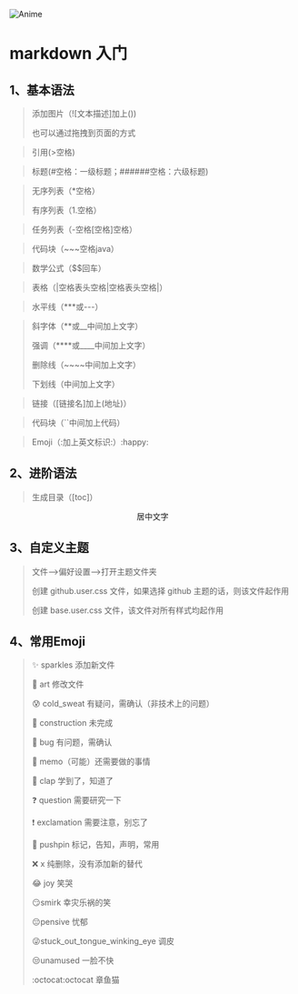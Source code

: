 
![Anime](https://github.com/wangqicc/picture/blob/master/Anime/1.jpg)

# markdown 入门

## 1、基本语法

> 添加图片（![文本描述]加上())
>
> 也可以通过拖拽到页面的方式

> 引用(>空格)

> 标题(#空格：一级标题；######空格：六级标题)

> 无序列表（*空格） 
>
> 有序列表（1.空格）

> 任务列表（-空格[空格]空格）

> 代码块（~~~空格java）

> 数学公式（$$回车）

> 表格（|空格表头空格|空格表头空格|）

[^footnote]: 版权所有

> 水平线（***或---）

> 斜字体（**或__中间加上文字）
>
> 强调（****或____中间加上文字）
>
> 删除线（~~~~中间加上文字）
>
> 下划线（<u></u>中间加上文字）

> 链接（[链接名]加上(地址)）

> 代码块（``中间加上代码）

> Emoji（:加上英文标识:）:happy:

## 2、进阶语法

> 生成目录（[toc]）

<center>居中文字</center>

<style type="text/css">
	.article {
		background-color: #cac;
		color: grey;
		border-left: 6px solid #c8c;
		padding: 8px 16px;
	}
</style>
## 3、自定义主题

> 文件-->偏好设置-->打开主题文件夹
>
> 创建 github.user.css 文件，如果选择 github 主题的话，则该文件起作用
>
> 创建 base.user.css 文件，该文件对所有样式均起作用

## 4、常用Emoji

> :sparkles: sparkles 添加新文件
>
> :art: art 修改文件
>
> :cold_sweat: cold_sweat 有疑问，需确认（非技术上的问题）
>
> :construction: construction 未完成
>
> :bug: bug 有问题，需确认
>
> :memo: memo（可能）还需要做的事情
>
> :clap: clap 学到了，知道了
>
> :question: question 需要研究一下
>
> :exclamation: exclamation 需要注意，别忘了
>
> :pushpin: pushpin 标记，告知，声明，常用
>
> :x: x 纯删除，没有添加新的替代
>
> :joy: joy 笑哭
>
> :smirk:smirk 幸灾乐祸的笑
>
> :pensive:pensive 忧郁
>
> :stuck_out_tongue_winking_eye:stuck_out_tongue_winking_eye 调皮
>
> :unamused:unamused 一脸不快
>
> :octocat:octocat 章鱼猫
